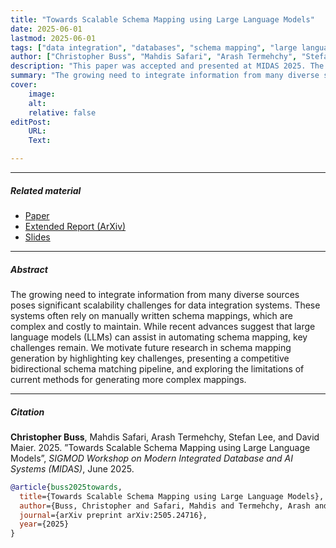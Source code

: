 ```yaml
---
title: "Towards Scalable Schema Mapping using Large Language Models" 
date: 2025-06-01
lastmod: 2025-06-01
tags: ["data integration", "databases", "schema mapping", "large language models", "machine learning"]
author: ["Christopher Buss", "Mahdis Safari", "Arash Termehchy", "Stefan Lee", "David Maier"]
description: "This paper was accepted and presented at MIDAS 2025. The official publication is forthcoming." 
summary: "The growing need to integrate information from many diverse sources poses significant scalability challenges for data integration systems. These systems often rely on manually written schema mappings, which are complex and costly to maintain. While recent advances suggest that large language models (LLMs) can assist in automating schema mapping, key challenges remain. This work motivates future research in schema mapping generation by highlighting key challenges, presenting a competitive bidirectional schema matching pipeline, and exploring the limitations of current methods for generating more complex mappings. This work was presented at the SIGMOD Workshop MIDAS 2025. The official publication is forthcoming."
cover:
    image: 
    alt:
    relative: false
editPost:
    URL: 
    Text: 

---
```


---

##### Related material

+ [Paper](scalable_schema_mapping-technical_report.pdf)
+ [Extended Report (ArXiv)](https://arxiv.org/abs/2505.24716)
+ [Slides](MIDAS_2025_presentation.pdf)

---

##### Abstract

The growing need to integrate information from many diverse sources poses significant scalability challenges for data integration systems. These systems often rely on manually written schema mappings, which are complex and costly to maintain. While recent advances suggest that large language models (LLMs) can assist in automating schema mapping, key challenges remain. We motivate future research in schema mapping generation by highlighting key challenges, presenting a competitive bidirectional schema matching pipeline, and exploring the limitations of current methods for generating more complex mappings.

---

##### Citation

**Christopher Buss**, Mahdis Safari, Arash Termehchy, Stefan Lee, and David Maier. 2025. ”Towards Scalable Schema Mapping using Large Language Models”, *SIGMOD Workshop on Modern Integrated Database and AI Systems (MIDAS)*, June 2025.

```BibTeX
@article{buss2025towards,
  title={Towards Scalable Schema Mapping using Large Language Models},
  author={Buss, Christopher and Safari, Mahdis and Termehchy, Arash and Lee, Stefan and Maier, David},
  journal={arXiv preprint arXiv:2505.24716},
  year={2025}
}
```
